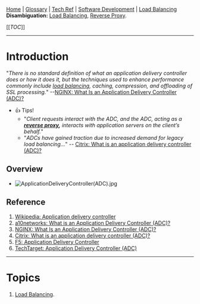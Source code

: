 [Home](/Slalom-LLC/Slalom-Consulting) | [Glossary](/Glossary) | [Tech Ref](/Tech-Ref) | [Software Development](/Tech-Ref/Software-Development) | [Load Balancing](/Tech-Ref/Software-Development/Load-Balancing)
**Disambiguation:** [Load Balancing](/Tech-Ref/Software-Development/Load-Balancing), [Reverse Proxy](/Tech-Ref/Networking/Reverse-Proxy).

[[_TOC_]]

---
# Introduction
"_There is no standard definition of what an application delivery controller does or how it does it, but the techniques used to enhance performance commonly include [load balancing](/Tech-Ref/Software-Development/Load-Balancing), caching, compression, and offloading of SSL processing._" --[NGINX: What Is an Application Delivery Controller (ADC)?](https://www.nginx.com/resources/glossary/application-delivery-controller/)

- :+1: Tips!
   - "_Client requests interact with the ADC, and the ADC, acting as a **[reverse proxy](/Tech-Ref/Software-Development/Load-Balancing/Reverse-Proxy),** interacts with application servers on the client’s behalf._"
   - "_ADCs have gained traction due to increased demand for legacy load balancing..._" -- [Citrix: What is an application delivery controller (ADC)?](https://www.citrix.com/solutions/app-delivery-and-security/what-is-application-delivery-controller.html)

## Overview
- ![ApplicationDeliveryController(ADC).jpg](/.attachments/ApplicationDeliveryController(ADC)-a07f2c06-ec56-4b4a-9130-3a00e9d774ea.jpg)

## Reference
1. [Wikipedia: Application delivery controller](https://en.wikipedia.org/wiki/Application_delivery_controller)
1. [a10networks: What is an Application Delivery Controller (ADC)?](https://www.a10networks.com/blog/what-is-an-application-delivery-controller/)
1. [NGINX: What Is an Application Delivery Controller (ADC)?](https://www.nginx.com/resources/glossary/application-delivery-controller/)
1. [Citrix: What is an application delivery controller (ADC)?](https://www.citrix.com/solutions/app-delivery-and-security/what-is-application-delivery-controller.html)
1. [F5: Application Delivery Controller](https://www.f5.com/services/resources/glossary/application-delivery-controller)
1. [TechTarget: Application Delivery Controller (ADC)](https://www.techtarget.com/searchnetworking/definition/Application-delivery-controller)

---
# Topics
1. [Load Balancing](/Tech-Ref/Software-Development/Load-Balancing).

